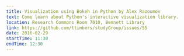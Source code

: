 ```yaml
---
title: Visualization using Bokeh in Python by Alex Razoumov
text: Come learn about Python's interactive visualization library.
location: Research Commons Room 7010, Bennett Library
link: https://github.com/ttimbers/studyGroup/issues/55
date: 2016-02-29
startTime: 11:30
endTime: 12:30
---
```

